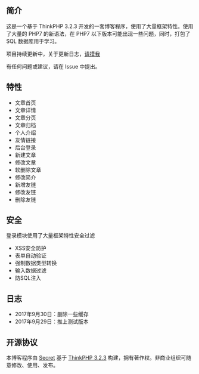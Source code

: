 ﻿## 简介

这是一个基于 ThinkPHP 3.2.3 开发的一套博客程序，使用了大量框架特性。使用了大量的 PHP7 的新语法，在 PHP7 以下版本可能出现一些问题，同时，打包了 SQL 数据库用于学习。

项目持续更新中，关于更新日志，[请摸我](#日志)

有任何问题或建议，请在 Issue 中提出。

## 特性

* 文章首页
* 文章详情
* 文章分页
* 文章归档
* 个人介绍
* 友情链接
* 后台登录
* 新建文章
* 修改文章
* 软删除文章
* 修改简介
* 新增友链
* 修改友链
* 删除友链

## 安全

登录模块使用了大量框架特性安全过滤

* XSS安全防护
* 表单自动验证
* 强制数据类型转换
* 输入数据过滤
* 防SQL注入

## 日志

* 2017年9月30日：删除一些缓存
* 2017年9月29日：推上测试版本

## 开源协议

本博客程序由 [Secret](https://blog.isecret.vip) 基于 [ThinkPHP 3.2.3](http://thinkphp.cn) 构建，拥有著作权。非商业组织可随意修改、使用、发布。